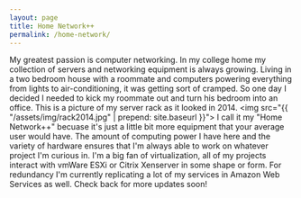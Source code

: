 ```yaml
---
layout: page
title: Home Network++
permalink: /home-network/
---
```


My greatest passion is computer networking.  In my college home my collection of servers and networking equipment is always growing.  Living in a two bedroom house with a roommate and computers powering everything from lights to air-conditioning, it was getting sort of cramped.  So one day I decided I needed to kick my roommate out and turn his bedroom into an office.  This is a picture of my server rack as it looked in 2014.
<img src="{{ "/assets/img/rack2014.jpg" | prepend: site.baseurl }}">
I call it my "Home Network++" becuase it's just a little bit more equipment that your average user would have.  The amount of computing power I have here and the variety of hardware ensures that I'm always able to work on whatever project I'm curious in.  I'm a big fan of virtualization, all of my projects interact with vmWare ESXi or Citrix Xenserver in some shape or form.  For redundancy I'm currently replicating a lot of my services in Amazon Web Services as well.  Check back for more updates soon!